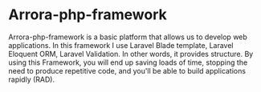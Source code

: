 ﻿# Arrora-php-framework

Arrora-php-framework is a basic platform that allows us to develop web applications. In this framework I use Laravel Blade template, Laravel Eloquent ORM, Laravel Validation. In other words, it provides structure. By using this Framework, you will end up saving loads of time, stopping the need to produce repetitive code, and you'll be able to build applications rapidly (RAD).

